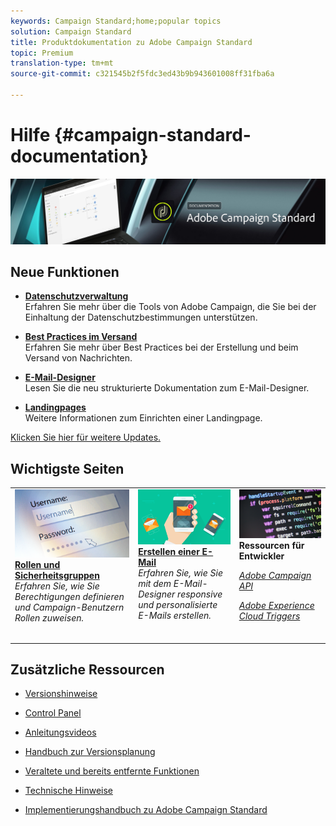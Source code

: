 ```yaml
---
keywords: Campaign Standard;home;popular topics
solution: Campaign Standard
title: Produktdokumentation zu Adobe Campaign Standard
topic: Premium
translation-type: tm+mt
source-git-commit: c321545b2f5fdc3ed43b9b943601008ff31fba6a

---
```



# Hilfe {#campaign-standard-documentation}

![](start/using/assets/banner_acs_doc.jpg)

## Neue Funktionen

* **[Datenschutzverwaltung](https://helpx.adobe.com/campaign/kb/campaign-privacy.html)**<br/>
Erfahren Sie mehr über die Tools von Adobe Campaign, die Sie bei der Einhaltung der Datenschutzbestimmungen unterstützen.

* **[Best Practices im Versand](https://helpx.adobe.com/campaign/kb/delivery-best-practices.html)**<br/>
Erfahren Sie mehr über Best Practices bei der Erstellung und beim Versand von Nachrichten.

* **[E-Mail-Designer](designing/using/designing-content-in-adobe-campaign.md)**<br/>
Lesen Sie die neu strukturierte Dokumentation zum E-Mail-Designer.

* **[Landingpages](channels/using/main-steps-to-set-up-a-landing-page.md)**<br/>
Weitere Informationen zum Einrichten einer Landingpage.

[Klicken Sie hier für weitere Updates.](rn/using/documentation-updates.md)

## Wichtigste Seiten

<table>
<tr>
  <td valign="top">
    <a href="administration/using/about-access-management.md">
      <img alt="Benutzerrollen" src="start/using/assets/roles.png"/>
    </a>
    <div>
    <a href="administration/using/about-access-management.md"><strong>Rollen und Sicherheitsgruppen</strong></a>
    </div>
    <em>Erfahren Sie, wie Sie Berechtigungen definieren und Campaign-Benutzern Rollen zuweisen.</em>
    <br>
  </td>
  <td valign="top">
    <a href="designing/using/designing-content-in-adobe-campaign.md">
      <img alt="Designer" src="start/using/assets/design.png" />
    </a>
    <div>
    <a href="designing/using/designing-content-in-adobe-campaign.md"><strong>Erstellen einer E-Mail</strong></a>
    </div>
    <em>Erfahren Sie, wie Sie mit dem E-Mail-Designer responsive und personalisierte E-Mails erstellen.</em>
    <br>
  </td>
  <td valign="top">
       <img alt="Entwickler" src="start/using/assets/dev.png" />
    <div>
    <strong>Ressourcen für Entwickler</strong>
    </div>
    <p><em><a href="https://docs.campaign.adobe.com/doc/standard/en/api/ACS_API.html">Adobe Campaign API</a></em></p>
    <p><em><a href="integrating/using/about-adobe-experience-cloud-triggers.md">Adobe Experience Cloud Triggers</a></em></p>
    <br>
  </td>
</tr>
</table>


## Zusätzliche Ressourcen

* [Versionshinweise](rn/using/release-notes.md)

* [Control Panel](https://helpx.adobe.com/campaign/kb/control-panel.html)

* [Anleitungsvideos](https://docs.adobe.com/content/help/en/campaign-learn/campaign-standard-tutorials/overview.html)

* [Handbuch zur Versionsplanung](https://helpx.adobe.com/campaign/kb/acs-release-planning.html)

* [Veraltete und bereits entfernte Funktionen](https://helpx.adobe.com/campaign/kb/acs-deprecated-and-removed-features.html)

* [Technische Hinweise](https://helpx.adobe.com/campaign/kb/acs-article-list.html)

* [Implementierungshandbuch zu Adobe Campaign Standard](https://helpx.adobe.com/campaign/kb/campaign-standard-implementation-guide.html)
